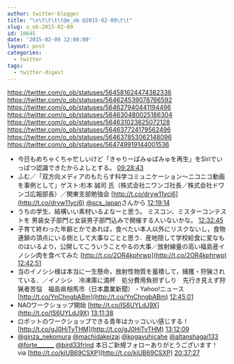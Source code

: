 ```yaml
---
author: twitter-blogger
title: "\n\t\t\t\t@o_ob @2015-02-09\t\t"
slug: o_ob-2015-02-09
id: 10645
date: '2015-02-09 12:00:00'
layout: post
categories:
  - twitter
tags:
  - twitter-digest
---
```


https://twitter.com/o_ob/statuses/564581624474382336 https://twitter.com/o_ob/statuses/564624539078766592 https://twitter.com/o_ob/statuses/564627940441194496 https://twitter.com/o_ob/statuses/564630480025186304 https://twitter.com/o_ob/statuses/564631023825072128 https://twitter.com/o_ob/statuses/564637724179562496 https://twitter.com/o_ob/statuses/564637853062148096 https://twitter.com/o_ob/statuses/564749919144001536  

*   今日もめちゃくちゃ忙しいけど「きゃりーぱみゅぱみゅを再生」をSiriでいっぱつ認識できたからよしとする。 [09:28:43](https://twitter.com/o_ob/statuses/564581624474382336)
*   ふむ／「双方向メディアのもたらす科学コミュニケーション〜ニコニコ動画を事例として」ゲスト:杉本 誠司 氏（株式会社ニワンゴ社長／株式会社ドワンゴ広報部長）／関東支部勉強会 [http://t.co/dryw11ycj6](http://t.co/dryw11ycj6) [@scs_japan](https://twitter.com/scs_japan)さんから [12:19:14](https://twitter.com/o_ob/statuses/564624539078766592)
*   うちの学生、結構いい素材いるよなーと思う。 ミスコン、ミスターコンテストを 男装女子部門と女装男子部門込みで開催する人いないかな。 [12:32:45](https://twitter.com/o_ob/statuses/564627940441194496)
*   子育て終わった年齢とかであれば，食べたい本人以外にリスクないし，食物連鎖の頂点にいる側として大事なことと思う．産地隠して学校給食に変なものはいるより，公開してこういうことやるの大事／放射線量の高い福島産イノシシ肉を食べてみた [http://t.co/2OR4kphrwp](http://t.co/2OR4kphrwp) [12:42:51](https://twitter.com/o_ob/statuses/564630480025186304)
*   当のイノシシ様は本当に一生懸命，放射性物質を蓄積して，捕獲・狩猟されている．／イノシシ　冷凍庫に満杯　処分費用負担ずしり　先行き見えず狩猟者苦悩　福島県相馬市（日本農業新聞） - Yahoo!ニュース [http://t.co/YnChngbABm](http://t.co/YnChngbABm) [12:45:01](https://twitter.com/o_ob/statuses/564631023825072128)
*   NAOワークショップ開始 [http://t.co/IS6UYLdJ9X](http://t.co/IS6UYLdJ9X) [13:11:38](https://twitter.com/o_ob/statuses/564637724179562496)
*   ロボットのワークショップできる青年はカッコいい感じする！ [http://t.co/gJ0HiTvTHM](http://t.co/gJ0HiTvTHM) [13:12:09](https://twitter.com/o_ob/statuses/564637853062148096)
*   [@ginza_nekomura](https://twitter.com/ginza_nekomura) [@machidakeizai](https://twitter.com/machidakeizai) [@kogavuhicahe](https://twitter.com/kogavuhicahe) [@altanshagai133](https://twitter.com/altanshagai133) [@forte______](https://twitter.com/forte______) [@bird33frind](https://twitter.com/bird33frind) 本日ご新規フォローありがとうございます！ via [http://t.co/kiUB69CSXP](http://t.co/kiUB69CSXP) [20:37:27](https://twitter.com/o_ob/statuses/564749919144001536)